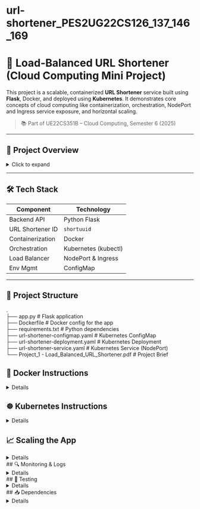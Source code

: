# url-shortener_PES2UG22CS126_137_146_169
# 🚀 Load-Balanced URL Shortener (Cloud Computing Mini Project)

This project is a scalable, containerized **URL Shortener** service built using **Flask**, Docker, and deployed using **Kubernetes**. It demonstrates core concepts of cloud computing like containerization, orchestration, NodePort and Ingress service exposure, and horizontal scaling.

> 📚 Part of UE22CS351B – Cloud Computing, Semester 6 (2025)

---

## 📌 Project Overview

<details>
<summary>Click to expand</summary>

Users can submit a long URL and receive a shortened version in return. This shortened link can then redirect users to the original URL. The system ensures **load balancing**, **scalability**, and **fault tolerance** using Kubernetes and Docker.

### 🧠 Key Features

- Simple frontend to accept URLs and display shortened links.
- Short UUID-based key generation.
- In-memory key-value storage (dictionary; can be extended to Redis/DB).
- Dockerized Flask app.
- Kubernetes deployment with:
  - Multiple replicas
  - ConfigMap for environment management
  - NodePort and Ingress for external access
- Horizontal scaling using replica sets.

</details>

---

## 🛠️ Tech Stack




| Component         | Technology          |
|------------------|---------------------|
| Backend API      | Python Flask        |
| URL Shortener ID | `shortuuid`         |
| Containerization | Docker              |
| Orchestration    | Kubernetes (kubectl)|
| Load Balancer    | NodePort & Ingress  |
| Env Mgmt         | ConfigMap           |



---

## 📂 Project Structure
.  
├── app.py                          # Flask application  
├── Dockerfile                     # Docker config for the app  
├── requirements.txt               # Python dependencies  
├── url-shortener-configmap.yaml  # Kubernetes ConfigMap  
├── url-shortener-deployment.yaml # Kubernetes Deployment  
├── url-shortener-service.yaml    # Kubernetes Service (NodePort)  
└── Project_1 - Load_Balanced_URL_Shortener.pdf # Project Brief  

## 🐳 Docker Instructions
<details>
### 1️⃣ Build Docker Image
docker build -t url-shortener .
### 2️⃣ Run Docker Container Locally
docker run -p 8080:8080 url-shortener
</details>

## ☸️ Kubernetes Instructions
<details>
### ⚠️ Ensure Docker Desktop or Minikube is running and kubectl is configured.
### 1️⃣ Apply ConfigMap
kubectl apply -f url-shortener-configmap.yaml
### 2️⃣ Deploy Application
kubectl apply -f url-shortener-deployment.yaml
### 3️⃣ Expose Service via NodePort
kubectl apply -f url-shortener-service.yaml
### 4️⃣ Access the App
Open your browser at:  
http://<NodeIP>:30080  
If using Minikube, get the IP using:  
minikube ip
</details>

## 📈 Scaling the App
<details>
You can manually scale the app or use HPA.

### Manual Scaling:  
kubectl scale deployment url-shortener --replicas=5   
### Autoscaling via HPA
kubectl autoscale deployment url-shortener --cpu-percent=50 --min=2 --max=10  
</details>
## 🔍 Monitoring & Logs
<details>  
kubectl get pods  
kubectl logs <pod-name>
</details>
## 🧪 Testing
<details>
### ✅ Manual Testing
Open the UI in browser (NodePort or Ingress URL).  

Enter a long URL (e.g., https://example.com).  

Click Shorten.  

Copy the shortened URL.  

Paste in browser → It should redirect to original URL.  

Try with non-existent short links → Should show 404-style page.  

### 🧪 API Testing (Optional)
Use curl or Postman:  
curl -X POST http://<host>:<port>/shorten \
     -H "Content-Type: application/json" \
     -d '{"url": "https://example.com"}'
     
### 💣 Load/Stress Testing
Use Apache Benchmark:  
ab -n 1000 -c 10 http://<host>:<port>/  
Or use locust for interactive load testing.

</details>
## 📥 Dependencies
<details> 
From requirements.txt:  


flask  
shortuuid  
Install locally:  
pip install -r requirements.txt 
</details>
